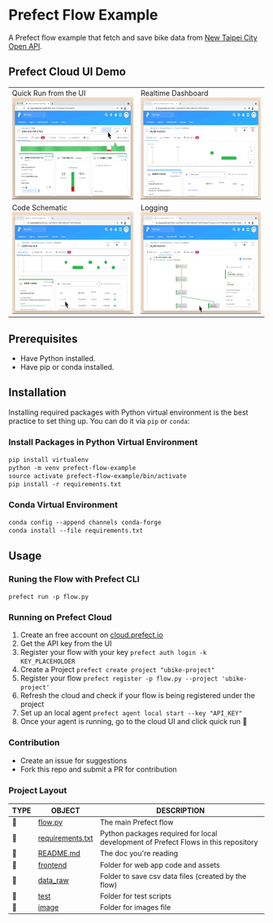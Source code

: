 # Prefect Flow Example 
A Prefect flow example that fetch and save bike data from [New Taipei City Open API](https://data.ntpc.gov.tw/datasets/71CD1490-A2DF-4198-BEF1-318479775E8A).

## Prefect Cloud UI Demo

<table>
  <tr>
    <td>Quick Run from the UI<img src="images/quick-run.gif" alt="2" width = 360px height = 200px></td>
    <td>Realtime Dashboard<img src="images/realtime-dashboard.gif"  alt="1" width = 360px height = 200px ></td>
   </tr> 
   <tr>
      <td>Code Schematic <img src="images/view-schematic.gif" alt="3" width = 360px height = 200px></td>
      <td>Logging<img src="images/check-log.gif" alt="4" width = 360px height = 200px>
  </td>
  </tr>
</table>

## Prerequisites
- Have Python installed. 
- Have pip or conda installed.

## Installation 

Installing required packages with Python virtual environment is the best practice to set thing up. You can do it via `pip` or `conda`:
### Install Packages in Python Virtual Environment 
```
pip install virtualenv
python -m venv prefect-flow-example
source activate prefect-flow-example/bin/activate
pip install -r requirements.txt
```

### Conda Virtual Environment
```
conda config --append channels conda-forge
conda install --file requirements.txt
```

## Usage 
### Runing the Flow with Prefect CLI 
```
prefect run -p flow.py  
```

### Running on Prefect Cloud 
1. Create an free account on [cloud.prefect.io](https://cloud.prefect.io/)
2. Get the API key from the UI 
3. Register your flow with your key  `prefect auth login -k KEY_PLACEHOLDER`
4. Create a Project `prefect create project "ubike-project"`
5. Register your flow `prefect register -p flow.py --project 'ubike-project'`
6. Refresh the cloud and check if your flow is being registered under the project 
7. Set up an local agent `prefect agent local start --key "API_KEY"` 
8. Once your agent is running, go to the cloud UI and click quick run 🚀 


### Contribution 
- Create an issue for suggestions 
- Fork this repo and submit a PR for contribution

### Project Layout 

TYPE|OBJECT|DESCRIPTION
---|---|---
📄|[flow.py](./flow.py)| The main Prefect flow
📄|[requirements.txt](./requirements.txt)|Python packages required for local development of Prefect Flows in this repository
📄|[README.md](./readme.md)| The doc you're reading 
📁|[frontend](./frontend)| Folder for web app code and assets 
📁|[data_raw](./data_raw)| Folder to save csv data files (created by the flow) 
📁|[test](./test)| Folder for test scripts   
📁|[image](./image)| Folder for images file